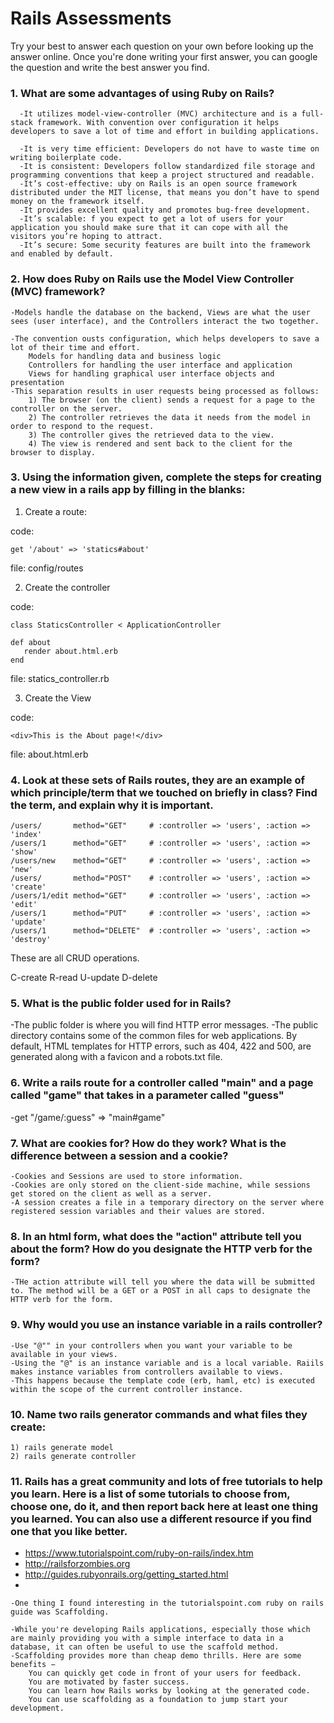 # Rails Assessments

Try your best to answer each question on your own before looking up the answer online. Once you're done writing your first answer, you can google the question and write the best answer you find.

### 1. What are some advantages of using Ruby on Rails?

      -It utilizes model-view-controller (MVC) architecture and is a full-stack framework. With convention over configuration it helps developers to save a lot of time and effort in building applications. 

      -It is very time efficient: Developers do not have to waste time on writing boilerplate code.
      -It is consistent: Developers follow standardized file storage and programming conventions that keep a project structured and readable.
      -It’s cost-effective: uby on Rails is an open source framework distributed under the MIT license, that means you don’t have to spend money on the framework itself. 
      -It provides excellent quality and promotes bug-free development.
      -It’s scalable: f you expect to get a lot of users for your application you should make sure that it can cope with all the visitors you’re hoping to attract. 
      -It’s secure: Some security features are built into the framework and enabled by default. 
      
### 2. How does Ruby on Rails use the Model View Controller (MVC) framework?

    -Models handle the database on the backend, Views are what the user sees (user interface), and the Controllers interact the two together. 

    -The convention ousts configuration, which helps developers to save a lot of their time and effort. 
        Models for handling data and business logic
        Controllers for handling the user interface and application
        Views for handling graphical user interface objects and presentation
    -This separation results in user requests being processed as follows:
        1) The browser (on the client) sends a request for a page to the controller on the server.
        2) The controller retrieves the data it needs from the model in order to respond to the request.
        3) The controller gives the retrieved data to the view.
        4) The view is rendered and sent back to the client for the browser to display.

### 3. Using the information given, complete the steps for creating a new view in a rails app by filling in the blanks:

  1. Create a route: 
  
  code: 
  ```
  get '/about' => 'statics#about' 
  ```
  file: config/routes
  
  2. Create the controller
  
  code: 
  ```
  class StaticsController < ApplicationController
  
  def about 
     render about.html.erb
  end
  ```
  
  file: statics_controller.rb
  
  3. Create the View
  
  code: 
  
  ```
  <div>This is the About page!</div>
  ```
  
  file: about.html.erb
  
  
### 4. Look at these sets of Rails routes, they are an example of which principle/term that we touched on briefly in class? Find the term, and explain why it is important.

```
/users/       method="GET"     # :controller => 'users', :action => 'index'
/users/1      method="GET"     # :controller => 'users', :action => 'show'
/users/new    method="GET"     # :controller => 'users', :action => 'new'
/users/       method="POST"    # :controller => 'users', :action => 'create'
/users/1/edit method="GET"     # :controller => 'users', :action => 'edit'
/users/1      method="PUT"     # :controller => 'users', :action => 'update'
/users/1      method="DELETE"  # :controller => 'users', :action => 'destroy'
```

  These are all CRUD operations.
  
  C-create R-read U-update D-delete
  

### 5. What is the public folder used for in Rails?

  -The public folder is where you will find HTTP error messages.
  -The public directory contains some of the common files for web applications. By default, HTML templates for HTTP errors, such as 404, 422 and 500, are generated along with a favicon and a robots.txt file.

### 6. Write a rails route for a controller called "main" and a page called "game" that takes in a parameter called "guess"

  -get "/game/:guess" => "main#game"

### 7. What are cookies for? How do they work? What is the difference between a session and a cookie?

    -Cookies and Sessions are used to store information. 
    -Cookies are only stored on the client-side machine, while sessions get stored on the client as well as a server.
    -A session creates a file in a temporary directory on the server where registered session variables and their values are stored.

### 8. In an html form, what does the "action" attribute tell you about the form?  How do you designate the HTTP verb for the form?

    -THe action attribute will tell you where the data will be submitted to. The method will be a GET or a POST in all caps to designate the HTTP verb for the form.
    
### 9. Why would you use an instance variable in a rails controller?

    -Use "@"" in your controllers when you want your variable to be available in your views.
    -Using the "@" is an instance variable and is a local variable. Raiils makes instance variables from controllers available to views. 
    -This happens because the template code (erb, haml, etc) is executed within the scope of the current controller instance.
    
### 10. Name two rails generator commands and what files they create:

    1) rails generate model
    2) rails generate controller

### 11. Rails has a great community and lots of free tutorials to help you learn. Here is a list of some tutorials to choose from, choose one, do it, and then report back here at least one thing you learned. You can also use a different resource if you find one that you like better. 

- https://www.tutorialspoint.com/ruby-on-rails/index.htm
- http://railsforzombies.org
- http://guides.rubyonrails.org/getting_started.html
- 
    

    -One thing I found interesting in the tutorialspoint.com ruby on rails guide was Scaffolding.

    -While you're developing Rails applications, especially those which are mainly providing you with a simple interface to data in a database, it can often be useful to use the scaffold method.
    -Scaffolding provides more than cheap demo thrills. Here are some benefits −
        You can quickly get code in front of your users for feedback.
        You are motivated by faster success.
        You can learn how Rails works by looking at the generated code.
        You can use scaffolding as a foundation to jump start your development.


